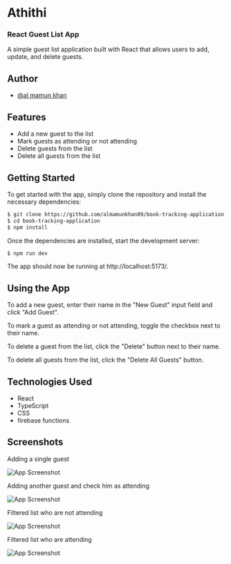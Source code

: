 # Athithi

### React Guest List App

A simple guest list application built with React that allows users to add, update, and delete guests.

## Author

- [@al mamun khan](https://github.com/almamunkhan09)

## Features

- Add a new guest to the list
- Mark guests as attending or not attending
- Delete guests from the list
- Delete all guests from the list

## Getting Started

To get started with the app, simply clone the repository and install the necessary dependencies:

```bash
$ git clone https://github.com/almamunkhan09/book-tracking-application
$ cd book-tracking-application
$ npm install
```

Once the dependencies are installed, start the development server:

```bash
$ npm run dev
```

The app should now be running at http://localhost:5173/.

## Using the App

To add a new guest, enter their name in the "New Guest" input field and click "Add Guest".

To mark a guest as attending or not attending, toggle the checkbox next to their name.

To delete a guest from the list, click the "Delete" button next to their name.

To delete all guests from the list, click the "Delete All Guests" button.

## Technologies Used

- React
- TypeScript
- CSS
- firebase functions

## Screenshots

Adding a single guest

![App Screenshot](https://res.cloudinary.com/dubm2ec8s/image/upload/v1681079922/Screenshot_from_2023-04-10_00-37-01_qo7t7g.png)

Adding another guest and check him as attending

![App Screenshot](https://res.cloudinary.com/dubm2ec8s/image/upload/v1681079922/Screenshot_from_2023-04-10_00-37-30_soykmm.png)

Filtered list who are not attending

![App Screenshot](https://res.cloudinary.com/dubm2ec8s/image/upload/v1681079922/Screenshot_from_2023-04-10_00-37-52_ilhxzs.png)

Filtered list who are attending

![App Screenshot](https://res.cloudinary.com/dubm2ec8s/image/upload/v1681079922/Screenshot_from_2023-04-10_00-37-44_kco8wk.png)
